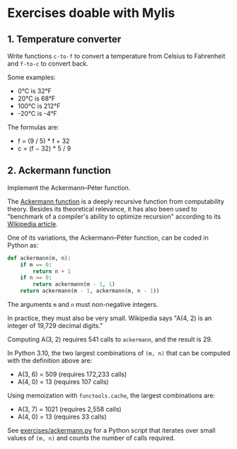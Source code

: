 # Exercises doable with Mylis

## 1. Temperature converter

Write functions `c-to-f` to convert a temperature from Celsius to
Fahrenheit and `f-to-c` to convert back.

Some examples:

* 0°C is 32°F
* 20°C is 68°F
* 100°C is 212°F
* -20°C is -4°F

The formulas are:

* f = (9 / 5) * f + 32
* c = (f − 32) * 5 / 9


## 2. Ackermann function

Implement the Ackermann–Péter function.

The
[Ackermann function](http://en.wikipedia.org/wiki/Ackermann_function)
is a deeply recursive function from computability theory.
Besides its theoretical relevance, it has also been used to
"benchmark of a compiler's ability to optimize recursion" according to its [Wikipedia article](http://en.wikipedia.org/wiki/Ackermann_function).

One of its variations, the Ackermann–Péter function,
can be coded in Python as:

```python
def ackermann(m, n):
    if m == 0:
        return n + 1
    if n == 0:
        return ackermann(m - 1, 1)
    return ackermann(m - 1, ackermann(m, n - 1))
```

The arguments `m` and `n` must non-negative integers.

In practice, they must also be very small.
Wikipedia says "A(4, 2) is an integer of 19,729 decimal digits."

Computing A(3, 2) requires 541 calls to `ackermann`,
and the result is 29.

In Python 3.10, the two largest combinations of `(m, n)` that
can be computed with the definition above are:

* A(3, 6) = 509 (requires 172,233 calls)
* A(4, 0) = 13 (requires 107 calls)

Using memoization with `functools.cache`, the largest combinations are:

* A(3, 7) = 1021 (requires 2,558 calls)
* A(4, 0) = 13 (requires 33 calls)

See
[exercises/ackermann.py](https://github.com/fluentpython/lispy/blob/main/mylis/exercises/ackermann.py)
for a Python script that iterates over small values of `(m, n)` and
counts the number of calls required.
